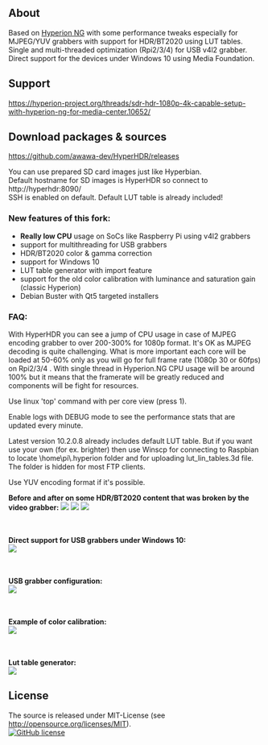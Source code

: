 ## About 

Based on [Hyperion NG](https://github.com/hyperion-project/hyperion.ng) with some performance tweaks especially for MJPEG/YUV grabbers with support for HDR/BT2020 using LUT tables.<br/>
Single and multi-threaded optimization (Rpi2/3/4) for USB v4l2 grabber.<br/>
Direct support for the devices under Windows 10 using Media Foundation.

## Support

https://hyperion-project.org/threads/sdr-hdr-1080p-4k-capable-setup-with-hyperion-ng-for-media-center.10652/

## Download packages & sources

https://github.com/awawa-dev/HyperHDR/releases

You can use prepared SD card images just like Hyperbian.<br/>
Default hostname for SD images is HyperHDR so connect to http://hyperhdr:8090/<br/>
SSH is enabled on default. Default LUT table is already included!

### New features of this fork:

* <b>Really low CPU</b> usage on SoCs like Raspberry Pi using v4l2 grabbers
* support for multithreading for USB grabbers
* HDR/BT2020 color & gamma correction
* support for Windows 10
* LUT table generator with import feature
* support for the old color calibration with luminance and saturation gain (classic Hyperion)
* Debian Buster with Qt5 targeted installers

### FAQ:

With HyperHDR you can see a jump of CPU usage in case of MJPEG encoding grabber to over 200-300% for 1080p format.
It's OK as MJPEG decoding is quite challenging. What is more important each core will be loaded at 50-60% only as you will go for full frame rate (1080p 30 or 60fps) on Rpi2/3/4 .
With single thread in Hyperion.NG CPU usage will be around 100% but it means that the framerate will be greatly reduced and components will be fight for resources.

Use linux 'top' command with per core view (press 1).

Enable logs with DEBUG mode to see the performance stats that are updated every minute.

Latest version 10.2.0.8 already includes default LUT table. But if you want use your own (for ex. brighter) then use Winscp for connecting to Raspbian to locate \home\pi\\.hyperion folder and for uploading lut_lin_tables.3d file. The folder is hidden for most FTP clients.

Use YUV encoding format if it's possible.

<b>Before and after on some HDR/BT2020 content that was broken by the video grabber:</b>
<img src='https://i.postimg.cc/SRdv0VFd/compare0.png'/>
<img src='https://i.postimg.cc/7PncTPGz/compare1.png'/>
<img src='https://i.postimg.cc/9FXkP3Zn/compare2.png'/>

<br/><br/><b>Direct support for USB grabbers under Windows 10:</b><br/>
<img src='https://i.postimg.cc/NG6NQkGb/p1.jpg'/>

<br/><br/><b>USB grabber configuration:</b><br/>
<img src='https://i.postimg.cc/yBZns4MG/s0.jpg'/>

<br/><br/><b>Example of color calibration:</b><br/>
<img src='https://i.postimg.cc/pR9g86nb/s1.jpg'/>

<br/><br/><b>Lut table generator:</b><br/>
<img src='https://i.postimg.cc/QDPS2xy5/s2.jpg'/>

## License
The source is released under MIT-License (see http://opensource.org/licenses/MIT).<br>
[![GitHub license](https://img.shields.io/badge/License-MIT-yellow.svg)](https://raw.githubusercontent.com/hyperion-project/hyperion.ng/master/LICENSE)
